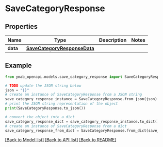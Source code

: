 # SaveCategoryResponse


## Properties

Name | Type | Description | Notes
------------ | ------------- | ------------- | -------------
**data** | [**SaveCategoryResponseData**](SaveCategoryResponseData.md) |  | 

## Example

```python
from ynab_openapi.models.save_category_response import SaveCategoryResponse

# TODO update the JSON string below
json = "{}"
# create an instance of SaveCategoryResponse from a JSON string
save_category_response_instance = SaveCategoryResponse.from_json(json)
# print the JSON string representation of the object
print(SaveCategoryResponse.to_json())

# convert the object into a dict
save_category_response_dict = save_category_response_instance.to_dict()
# create an instance of SaveCategoryResponse from a dict
save_category_response_from_dict = SaveCategoryResponse.from_dict(save_category_response_dict)
```
[[Back to Model list]](../README.md#documentation-for-models) [[Back to API list]](../README.md#documentation-for-api-endpoints) [[Back to README]](../README.md)


